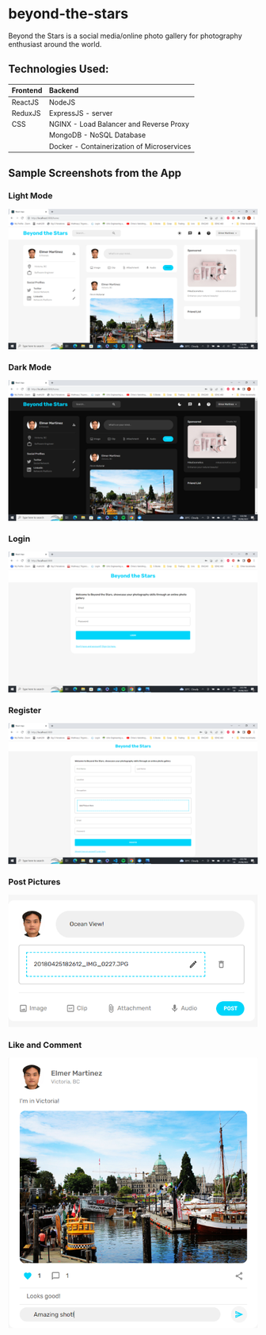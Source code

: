 # beyond-the-stars
Beyond the Stars is a social media/online photo gallery for photography enthusiast around the world. 

## Technologies Used:

| Frontend | Backend                                    |
| :------  | :----------------------------------------- |
| ReactJS  | NodeJS                                     |
| ReduxJS  | ExpressJS - server                         |
| CSS      | NGINX - Load Balancer and Reverse Proxy    |
|          | MongoDB - NoSQL Database                   |
|          | Docker - Containerization of Microservices |

## Sample Screenshots from the App

### Light Mode
![](./client/public/assets/screenshots/light.png)

### Dark Mode
![](./client/public/assets/screenshots/dark.png)

### Login
![](./client/public/assets/screenshots/login.png)

### Register
![](./client/public/assets/screenshots/register.png)

### Post Pictures
![](./client/public/assets/screenshots/post.png)

### Like and Comment 
![](./client/public/assets/screenshots/comment.png)